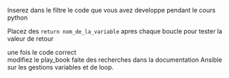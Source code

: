 Inserez dans le filtre le code que vous avez developpe pendant le cours python

Placez des ```return nom_de_la_variable``` apres chaque boucle pour tester la valeur de retour

une fois le code correct  
modifiez le play_book
faite des recherches dans la documentation Ansible sur les gestions variables 
et de loop. 

